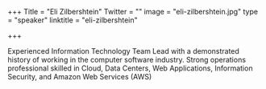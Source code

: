 +++
Title = "Eli Zilbershtein"
Twitter = ""
image = "eli-zilbershtein.jpg"
type = "speaker"
linktitle = "eli-zilbershtein"

+++

Experienced Information Technology Team Lead with a demonstrated history of working in the computer software industry. Strong operations professional skilled in Cloud, Data Centers, Web Applications, Information Security, and Amazon Web Services (AWS)
